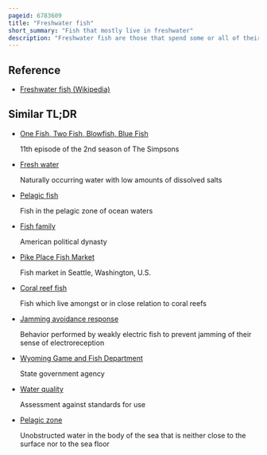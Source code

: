 ```yaml
---
pageid: 6783609
title: "Freshwater fish"
short_summary: "Fish that mostly live in freshwater"
description: "Freshwater fish are those that spend some or all of their lives in fresh water, such as rivers and lakes, with a salinity of less than 1. 05 %. These Environments differ from marine Conditions in many Ways notably in the Differences in Salinity. To survive in fresh Water the fish need a Variety of physiological Adaptations."
---
```


## Reference

- [Freshwater fish (Wikipedia)](https://en.wikipedia.org/?curid=6783609)

## Similar TL;DR

- [One Fish, Two Fish, Blowfish, Blue Fish](/tldr/en/one-fish-two-fish-blowfish-blue-fish)

  11th episode of the 2nd season of The Simpsons

- [Fresh water](/tldr/en/fresh-water)

  Naturally occurring water with low amounts of dissolved salts

- [Pelagic fish](/tldr/en/pelagic-fish)

  Fish in the pelagic zone of ocean waters

- [Fish family](/tldr/en/fish-family)

  American political dynasty

- [Pike Place Fish Market](/tldr/en/pike-place-fish-market)

  Fish market in Seattle, Washington, U.S.

- [Coral reef fish](/tldr/en/coral-reef-fish)

  Fish which live amongst or in close relation to coral reefs

- [Jamming avoidance response](/tldr/en/jamming-avoidance-response)

  Behavior performed by weakly electric fish to prevent jamming of their sense of electroreception

- [Wyoming Game and Fish Department](/tldr/en/wyoming-game-and-fish-department)

  State government agency

- [Water quality](/tldr/en/water-quality)

  Assessment against standards for use

- [Pelagic zone](/tldr/en/pelagic-zone)

  Unobstructed water in the body of the sea that is neither close to the surface nor to the sea floor
